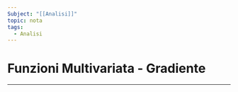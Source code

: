 ```yaml
---
Subject: "[[Analisi]]"
topic: nota
tags:
  - Analisi
---
```

# Funzioni Multivariata - Gradiente
---
